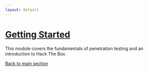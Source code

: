 ```yaml
---
layout: default
---
```


# [Getting Started](./GettingStarted.md)

This module covers the fundamentals of penetration testing and an introduction to Hack The Box.

[Back to main section](../../index.md)
